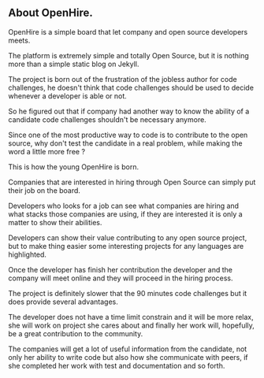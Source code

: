 ## About OpenHire.

OpenHire is a simple board that let company and open source developers meets.

The platform is extremely simple and totally Open Source, but it is nothing more than a simple static blog on Jekyll.

The project is born out of the frustration of the jobless author for code challenges, he doesn't think that code challenges should be used to decide whenever a developer is able or not.

So he figured out that if company had another way to know the ability of a candidate code challenges shouldn't be necessary anymore.

Since one of the most productive way to code is to contribute to the open source, why don't test the candidate in a real problem, while making the word a little more free ?

This is how the young OpenHire is born.

Companies that are interested in hiring through Open Source can simply put their job on the board.

Developers who looks for a job can see what companies are hiring and what stacks those companies are using, if they are interested it is only a matter to show their abilities.

Developers can show their value contributing to any open source project, but to make thing easier some interesting projects for any languages are highlighted.

Once the developer has finish her contribution the developer and the company will meet online and they will proceed in the hiring process.

The project is definitely slower that the 90 minutes code challenges but it does provide several advantages.

The developer does not have a time limit constrain and it will be more relax, she will work on project she cares about and finally her work will, hopefully, be a great contribution to the community.

The companies will get a lot of useful information from the candidate, not only her ability to write code but also how she communicate with peers, if she completed her work with test and documentation and so forth.
